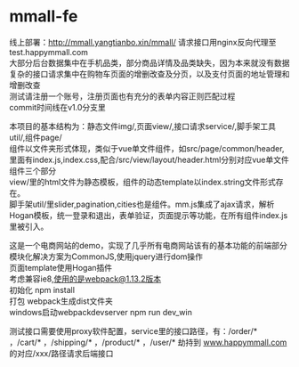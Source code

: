 # mmall-fe
线上部署：http://mmall.yangtianbo.xin/mmall/
请求接口用nginx反向代理至test.happymmall.com<br>
大部分后台数据集中在手机品类，部分商品详情及品类缺失，因为本来就没有数据<br>
复杂的接口请求集中在购物车页面的增删改查及分页，以及支付页面的地址管理和增删改查<br>
测试请注册一个账号，注册页面也有充分的表单内容正则匹配过程<br>
commit时间线在v1.0分支里<br>


本项目的基本结构为：静态文件img/,页面view/,接口请求service/,脚手架工具util/,组件page/ <br>
组件以文件夹形式体现，类似于vue单文件组件，如src/page/common/header,里面有index.js,index.css,配合/src/view/layout/header.html分别对应vue单文件组件三个部分<br>
view/里的html文件为静态模板，组件的动态template以index.string文件形式存在。<br>
脚手架util/里slider,pagination,cities也是组件。mm.js集成了ajax请求，解析Hogan模板，统一登录和退出，表单验证，页面提示等功能，在所有组件index.js里被引入。


这是一个电商网站的demo，实现了几乎所有电商网站该有的基本功能的前端部分<br>
模块化解决方案为CommonJS,使用jquery进行dom操作<br>
页面template使用Hogan插件<br>
考虑兼容ie8,使用的是webpack@1.13.2版本<br>
初始化 npm install<br>
打包 webpack生成dist文件夹<br>
windows启动webpackdevserver npm run dev_win<br>

测试接口需要使用proxy软件配置，service里的接口路径，有：/order/* ，/cart/* ，/shipping/* ，/product/* ，/user/* 劫持到 www.happymmall.com 的对应/xxx/路径请求后端接口<br>


